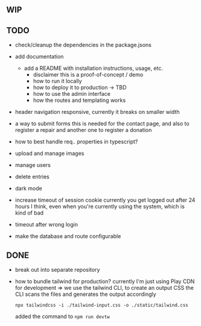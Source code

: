 ## WIP


## TODO

* check/cleanup the dependencies in the package.jsons

* add documentation
  * add a README with installation instructions, usage, etc.
    * disclaimer this is a proof-of-concept / demo
    * how to run it locally
    * how to deploy it to production -> TBD
    * how to use the admin interface
    * how the routes and templating works

* header navigation responsive, currently it breaks on smaller width

* a way to submit forms
  this is needed for the contact page, and also to register a repair and another
  one to register a donation

* how to best handle req.. properties in typescript?

* upload and manage images

* manage users

* delete entries

* dark mode

* increase timeout of session cookie
  currently you get logged out after 24 hours I think, even when you're currently using the system,
  which is kind of bad

* timeout after wrong login

* make the database and route configurable


## DONE

* break out into separate repository

* how to bundle tailwind for production?
  currently I'm just using Play CDN for development
  => we use the tailwind CLI, to create an output CSS
     the CLI scans the files and generates the output accordingly

     `npx tailwindcss -i ./tailwind-input.css -o ./static/tailwind.css`

     added the command to `npm run devtw`


